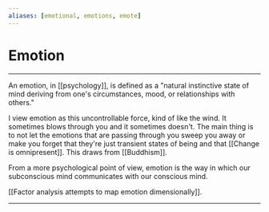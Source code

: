 ```yaml
---
aliases: [emotional, emotions, emote]
---
```

# Emotion
---
An emotion, in [[psychology]], is defined as a "natural instinctive state of mind deriving from one's circumstances, mood, or relationships with others."

I view emotion as this uncontrollable force, kind of like the wind. It sometimes blows through you and it sometimes doesn't. The main thing is to not let the emotions that are passing through you sweep you away or make you forget that they're just transient states of being and that [[Change is omnipresent]]. This draws from [[Buddhism]]. 

From a more psychological point of view, emotion is the way in which our subconscious mind communicates with our conscious mind. 

[[Factor analysis attempts to map emotion dimensionally]]. 

---
[1]: https://en.wikipedia.org/wiki/Emotion